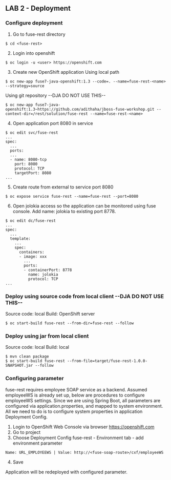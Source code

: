 
## LAB 2 - Deployment

### Configure deployment

1. Go to fuse-rest directory
```
$ cd <fuse-rest>
```
2. Login into openshift
```
$ oc login -u <user> https://openshift.com
```
3. Create new OpenShift application
Using local path
```
$ oc new-app fuse7-java-openshift:1.3 --code=. --name=fuse-rest-<name> --strategy=source
```

Using git repository  --DJA DO NOT USE THIS--
```
$ oc new-app fuse7-java-openshift:1.3~https://github.com/adithaha/jboss-fuse-workshop.git --context-dir=/rest/solution/fuse-rest --name=fuse-rest-<name>
```

4. Open application port 8080 in service
```
$ oc edit svc/fuse-rest
...
spec:
  ...
  ports:
  ...
  - name: 8080-tcp
    port: 8080
    protocol: TCP
    targetPort: 8080
...
```
5. Create route from external to service port 8080
```
$ oc expose service fuse-rest --name=fuse-rest --port=8080
```

6. Open jolokia access so the application can be monitored using fuse console. Add name: jolokia to existing port 8778.
```
$ oc edit dc/fuse-rest
...
spec:
  ...
  template:
    ...
    spec:
      containers:
      - image: xxx
        ...
        ports:
        - containerPort: 8778
          name: jolokia
          protocol: TCP
...
```

### Deploy using source code from local client --DJA DO NOT USE THIS--
Source code: local
Build: OpenShift server
```
$ oc start-build fuse-rest --from-dir=fuse-rest --follow
```

### Deploy using jar from local client
Source code: local
Build: local
```
$ mvn clean package
$ oc start-build fuse-rest --from-file=target/fuse-rest-1.0.0-SNAPSHOT.jar --follow
```

### Configuring parameter
fuse-rest requires employee SOAP service as a backend. Assumed employeeWS is already set up, below are procedures to configure employeeWS settings. Since we are using Spring Boot, all parameters are configured via application.properties, and mapped to system environment. All we need to do is to configure system properties in application Deployment Config.

1. Login to OpenShift Web Console via browser https://openshift.com
2. Go to project <project>
3. Choose Deployment Config fuse-rest - Environment tab - add environment parameter
  ```
  Name: URL_EMPLOYEEWS | Value: http://<fuse-soap-route>/cxf/employeeWS
  ```
4. Save
  
Application will be redeployed with configured parameter.
